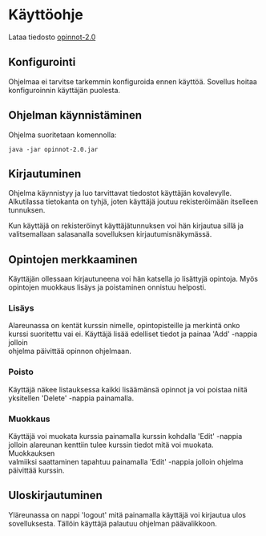 # Käyttöohje

Lataa tiedosto [opinnot-2.0](https://github.com/joonissi/ot-harjoitustyo/releases/download/2.0/Opinnot-2.0.jar)

## Konfigurointi

Ohjelmaa ei tarvitse tarkemmin konfiguroida ennen käyttöä. Sovellus hoitaa konfiguroinnin käyttäjän puolesta.

## Ohjelman käynnistäminen

Ohjelma suoritetaan komennolla:
```
java -jar opinnot-2.0.jar
```


## Kirjautuminen

Ohjelma käynnistyy ja luo tarvittavat tiedostot käyttäjän kovalevylle. Alkutilassa tietokanta on tyhjä, joten käyttäjä joutuu rekisteröimään itselleen tunnuksen.

Kun käyttäjä on rekisteröinyt käyttäjätunnuksen voi hän kirjautua sillä ja valitsemallaan salasanalla sovelluksen kirjautumisnäkymässä.

## Opintojen merkkaaminen

Käyttäjän ollessaan kirjautuneena voi hän katsella jo lisättyjä opintoja. Myös opintojen muokkaus lisäys ja poistaminen onnistuu helposti.

### Lisäys

Alareunassa on kentät kurssin nimelle, opintopisteille ja merkintä onko kurssi suoritettu vai ei. Käyttäjä lisää edelliset tiedot ja painaa 'Add' -nappia jolloin  
ohjelma päivittää opinnon ohjelmaan.

### Poisto

Käyttäjä näkee listauksessa kaikki lisäämänsä opinnot ja voi poistaa niitä yksitellen 'Delete' -nappia painamalla.

### Muokkaus

Käyttäjä voi muokata kurssia painamalla kurssin kohdalla 'Edit' -nappia jolloin alareunan kenttiin tulee kurssin tiedot mitä voi muokata. Muokkauksen  
valmiiksi saattaminen tapahtuu painamalla 'Edit' -nappia jolloin ohjelma päivittää kurssin.  

## Uloskirjautuminen

Yläreunassa on nappi 'logout' mitä painamalla käyttäjä voi kirjautua ulos sovelluksesta. Tällöin käyttäjä palautuu ohjelman päävalikkoon.
